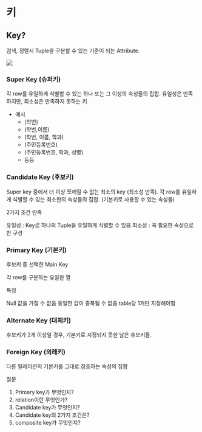 # 키

## Key?

검색, 정렬시 Tuple을 구분할 수 있는 기준이 되는 Attribute.

<img src="https://s3.us-west-2.amazonaws.com/secure.notion-static.com/448c7a43-794f-453c-802c-6a803d9a0a29/Untitled.png?X-Amz-Algorithm=AWS4-HMAC-SHA256&X-Amz-Content-Sha256=UNSIGNED-PAYLOAD&X-Amz-Credential=AKIAT73L2G45EIPT3X45%2F20220705%2Fus-west-2%2Fs3%2Faws4_request&X-Amz-Date=20220705T070044Z&X-Amz-Expires=86400&X-Amz-Signature=8cf4b6fab2a8c4e94262b92b07ee3d4aa76e41b907ab8937ff4859f1f76d25a5&X-Amz-SignedHeaders=host&response-content-disposition=filename%20%3D%22Untitled.png%22&x-id=GetObject"/>

### Super Key (슈퍼키)
각 row를 유일하게 식별할 수 있는 하나 또는 그 이상의 속성들의 집합.
유일성은 만족하지만, 최소성은 만족하지 못하는 키

- 예시
    - (학번)
    - (학번,이름)
    - (학번, 이름, 학과)
    - (주민등록번호)
    - (주민등록번호, 학과, 성별)
    - 등등

### Candidate Key (후보키)
Super key 중에서 더 이상 쪼깨질 수 없는 최소의 key (최소성 만족).
각 row를 유일하게 식별할 수 있는 최소한의 속성들의 집합. (기본키로 사용할 수 있는 속성들)

2가지 조건 만족

유일성 : Key로 하나의 Tuple을 유일하게 식별할 수 있음
최소성 : 꼭 필요한 속성으로만 구성

### Primary Key (기본키)
후보키 중 선택한 Main Key

각 row를 구분하는 유일한 열

특징

Null 값을 가질 수 없음
동일한 값이 중복될 수 없음
table당 1개만 지정해야함

### Alternate Key (대체키)
후보키가 2개 이상일 경우, 기본키로 지정되지 못한 남은 후보키들.

### Foreign Key (외래키)
다른 릴레이션의 기본키를 그대로 참조하는 속성의 집합

질문

1. Primary key가 무엇인지?
2. relation이란 무엇인가?
3. Candidate key가 무엇인지?
4. Candidate key의 2가지 조건은?
5. composite key가 무엇인지?